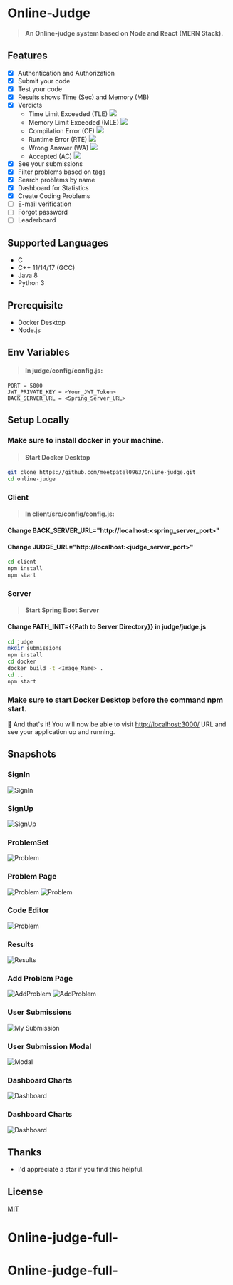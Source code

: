 # Online-Judge
> #### An Online-judge system based on Node and React (MERN Stack). 
## Features
- [x] Authentication and Authorization
- [x] Submit your code
- [x] Test your code
- [x] Results shows Time (Sec) and Memory (MB)
- [x] Verdicts
    * Time Limit Exceeded (TLE)  ![](https://www.codechef.com/misc/clock_error.png)
    * Memory Limit Exceeded (MLE)  ![](https://www.codechef.com/misc/runtime-error.png)
    * Compilation Error (CE)  ![](https://s3.amazonaws.com/codechef_shared/misc/alert-icon.gif)
    * Runtime Error (RTE)  ![](https://www.codechef.com/misc/runtime-error.png)
    * Wrong Answer (WA)  ![](https://www.codechef.com/misc/cross-icon.gif)
    * Accepted (AC)  ![](https://www.codechef.com/misc/tick-icon.gif)
- [x] See your submissions
- [x] Filter problems based on tags
- [x] Search problems by name
- [x] Dashboard for Statistics
- [x] Create Coding Problems
- [ ] E-mail verification
- [ ] Forgot password
- [ ] Leaderboard

## Supported Languages
* C
* C++ 11/14/17 (GCC)
* Java 8
* Python 3

## Prerequisite
+ Docker Desktop
+ Node.js

## Env Variables

> #### In judge/config/config.js:

```
PORT = 5000
JWT_PRIVATE_KEY = <Your_JWT_Token>
BACK_SERVER_URL = <Spring_Server_URL>
```

## Setup Locally
### Make sure to install docker in your machine.

> #### Start Docker Desktop

```bash
git clone https://github.com/meetpatel0963/Online-judge.git
cd online-judge
```
### Client
> #### In client/src/config/config.js:
#### Change BACK_SERVER_URL="http://localhost:<spring_server_port>" 
#### Change JUDGE_URL="http://localhost:<judge_server_port>"

```bash
cd client
npm install
npm start
```

### Server
> #### Start Spring Boot Server
#### Change PATH_INIT={{Path to Server Directory}} in judge/judge.js
```bash
cd judge
mkdir submissions
npm install
cd docker
docker build -t <Image_Name> .
cd ..
npm start
```
### Make sure to start Docker Desktop before the command npm start. 

🎉 And that's it! You will now be able to visit <a href="http://localhost:3000/">http://localhost:3000/</a> URL and see your application up and running.

## Snapshots
### SignIn
![SignIn](./images/signin.png)
### SignUp
![SignUp](./images/signup.png)
### ProblemSet
![Problem](./images/problemset.png)
### Problem Page
![Problem](./images/problem1.png)
![Problem](./images/problem2.png)
### Code Editor
![Problem](./images/codeeditor.png)
### Results
![Results](./images/results.png)
### Add Problem Page
![AddProblem](./images/addproblem1.PNG)
![AddProblem](./images/addproblem2.PNG)
### User Submissions
![My Submission](./images/usersubmission.png)
### User Submission Modal
![Modal](./images/modal.png)
### Dashboard Charts
![Dashboard](./images/dashboard1.png)
### Dashboard Charts
![Dashboard](./images/dashboard2.png)


## Thanks
+ I'd appreciate a star if you find this helpful.


## License

[MIT](http://opensource.org/licenses/MIT)

# Online-judge-full-
# Online-judge-full-
